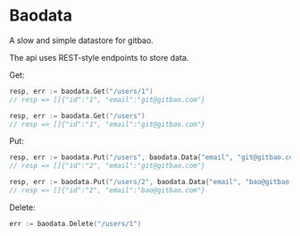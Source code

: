 # Baodata

A slow and simple datastore for gitbao.

The api uses REST-style endpoints to store data.

Get:
```Go
resp, err := baodata.Get("/users/1")
// resp => []{"id":"1", "email":"git@gitbao.com"}

resp, err := baodata.Get("/users")
// resp => []{"id":"1", "email":"git@gitbao.com"}
```

Put:
```Go
resp, err := baodata.Put("/users", baodata.Data{"email", "git@gitbao.com"})
// resp => []{"id":"2", "email":"git@gitbao.com"}

resp, err := baodata.Put("/users/2", baodata.Data{"email", "bao@gitbao.com"})
// resp => []{"id":"2", "email":"bao@gitbao.com"}
```

Delete:
```Go
err := baodata.Delete("/users/1")
```
